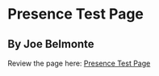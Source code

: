 # Presence Test Page

## By Joe Belmonte

Review the page here: [Presence Test Page](https://glancepro.online/presence.html)
